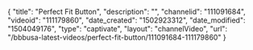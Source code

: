 {
    "title": "Perfect Fit Button",
    "description": "",
    "channelid": "111091684",
    "videoid": "111179860",
    "date_created": "1502923312",
    "date_modified": "1504049176",
    "type": "captivate",
    "layout": "channelVideo",
    "url": "\/bbbusa-latest-videos\/perfect-fit-button\/111091684-111179860"
}